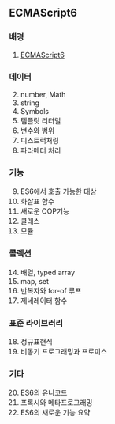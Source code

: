 ## ECMAScript6

### 배경
1. [ECMAScript6](https://github.com/gitkhs/description/blob/master/es6/01.%20ECMAScript6.md)

### 데이터
2. number, Math
3. string
4. Symbols
5. 템플릿 리터럴
6. 변수와 범위
7. 디스트럭처링
8. 파라메터 처리

### 기능
9. ES6에서 호출 가능한 대상
10. 화살표 함수
11. 새로운 OOP기능
12. 클래스
13. 모듈

### 콜렉션
14. 배열, typed array
15. map, set
16. 반복자와 for-of 루프
17. 제네레이터 함수

### 표준 라이브러리
18. 정규표현식
19. 비동기 프로그래밍과 프로미스

### 기타
20. ES6의 유니코드
21. 프록시와 메타프로그래밍
22. ES6의 새로운 기능 요약
